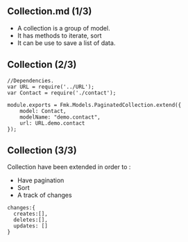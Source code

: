 
## Collection.md (1/3)

- A collection is a group of model.
- It has methods to iterate, sort
- It can be use to save a list of data.

## Collection (2/3)
```:javascript
//Dependencies.
var URL = require('../URL');
var Contact = require('./contact');

module.exports = Fmk.Models.PaginatedCollection.extend({
    model: Contact,
    modelName: "demo.contact",
    url: URL.demo.contact
});

```

## Collection (3/3)
Collection have been extended in order to :

- Have pagination
- Sort
- A track of changes

```:json
changes:{
  creates:[],
  deletes:[],
  updates: []
}
```